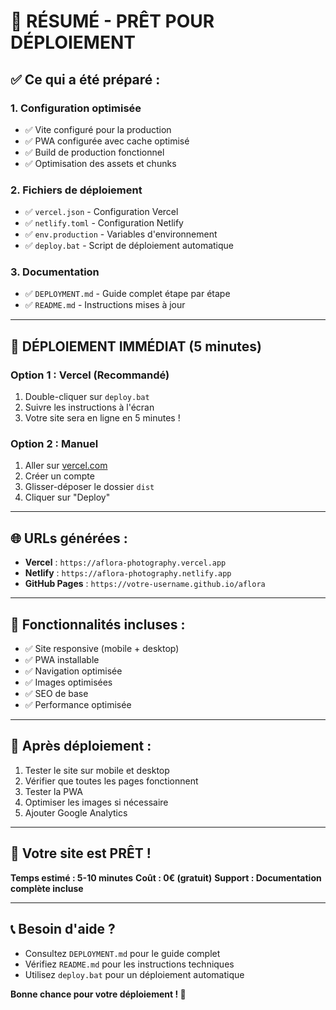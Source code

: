 # 🎯 **RÉSUMÉ - PRÊT POUR DÉPLOIEMENT**

## ✅ **Ce qui a été préparé :**

### 1. **Configuration optimisée**

- ✅ Vite configuré pour la production
- ✅ PWA configurée avec cache optimisé
- ✅ Build de production fonctionnel
- ✅ Optimisation des assets et chunks

### 2. **Fichiers de déploiement**

- ✅ `vercel.json` - Configuration Vercel
- ✅ `netlify.toml` - Configuration Netlify
- ✅ `env.production` - Variables d'environnement
- ✅ `deploy.bat` - Script de déploiement automatique

### 3. **Documentation**

- ✅ `DEPLOYMENT.md` - Guide complet étape par étape
- ✅ `README.md` - Instructions mises à jour

---

## 🚀 **DÉPLOIEMENT IMMÉDIAT (5 minutes)**

### **Option 1 : Vercel (Recommandé)**

1. Double-cliquer sur `deploy.bat`
2. Suivre les instructions à l'écran
3. Votre site sera en ligne en 5 minutes !

### **Option 2 : Manuel**

1. Aller sur [vercel.com](https://vercel.com)
2. Créer un compte
3. Glisser-déposer le dossier `dist`
4. Cliquer sur "Deploy"

---

## 🌐 **URLs générées :**

- **Vercel** : `https://aflora-photography.vercel.app`
- **Netlify** : `https://aflora-photography.netlify.app`
- **GitHub Pages** : `https://votre-username.github.io/aflora`

---

## 📱 **Fonctionnalités incluses :**

- ✅ Site responsive (mobile + desktop)
- ✅ PWA installable
- ✅ Navigation optimisée
- ✅ Images optimisées
- ✅ SEO de base
- ✅ Performance optimisée

---

## 🔧 **Après déploiement :**

1. Tester le site sur mobile et desktop
2. Vérifier que toutes les pages fonctionnent
3. Tester la PWA
4. Optimiser les images si nécessaire
5. Ajouter Google Analytics

---

## 🎉 **Votre site est PRÊT !**

**Temps estimé : 5-10 minutes**
**Coût : 0€ (gratuit)**
**Support : Documentation complète incluse**

---

## 📞 **Besoin d'aide ?**

- Consultez `DEPLOYMENT.md` pour le guide complet
- Vérifiez `README.md` pour les instructions techniques
- Utilisez `deploy.bat` pour un déploiement automatique

**Bonne chance pour votre déploiement ! 🚀**
